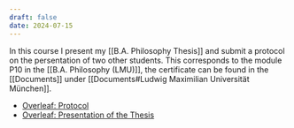 ```yaml
---
draft: false
date: 2024-07-15
---
```


In this course I present my [[B.A. Philosophy Thesis]] and submit a protocol on the persentation of two other students. This corresponds to the module P10 in the [[B.A. Philosophy (LMU)]], the certificate can be found in the [[Documents]] under [[Documents#Ludwig Maximilian Universität München]].
- [Overleaf: Protocol](https://www.overleaf.com/read/mjywnncbpqqf#369b33)
- [Overleaf: Presentation of the Thesis](https://www.overleaf.com/read/cptjbktzzcbm#082a18)